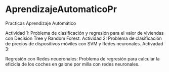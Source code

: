 # AprendizajeAutomaticoPr
Practicas Aprendizaje Automático

Actividad 1: Problema de clasificación y regresión para el valor de viviendas con Decision Tree y Random Forest.
Actividad 2: Problema de clasificación de precios de dispositivos móviles con SVM y Redes neuronales.
Activadad 3: 

Regresión con Redes neueronales: Problema de regresión para calcular la eficicia de los coches en galone por milla con redes neuronales.
